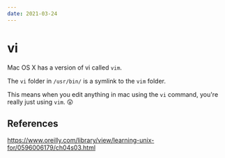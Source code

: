 ```yaml
---
date: 2021-03-24
---
```


# vi

Mac OS X has a version of vi called `vim`.

The `vi` folder in `/usr/bin/` is a symlink to the `vim` folder.

This means when you edit anything in mac using the `vi` command, you're really just using `vim`. 😲


## References
https://www.oreilly.com/library/view/learning-unix-for/0596006179/ch04s03.html
